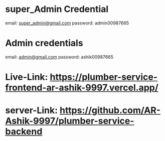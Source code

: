 # super_Admin Credential

email: super_admin@gmail.com
password: admin00987665

# Admin credentials

email: admin@gmail.com
password: ashik00987665

# Live-Link: https://plumber-service-frontend-ar-ashik-9997.vercel.app/

# server-Link: https://github.com/AR-Ashik-9997/plumber-service-backend
